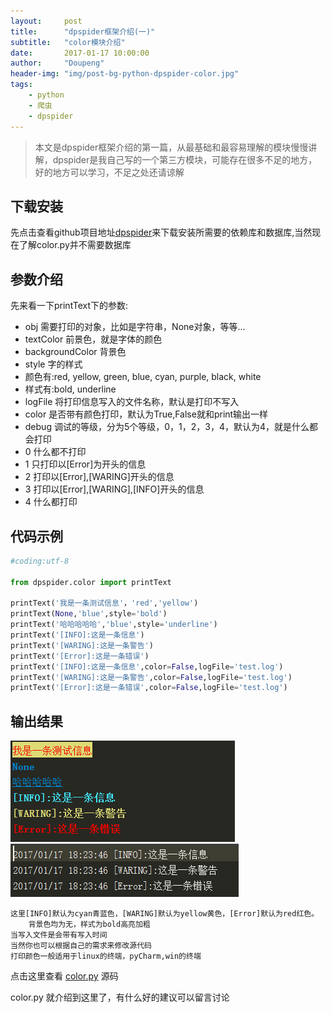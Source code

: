 ```yaml
---
layout:     post
title:      "dpspider框架介绍(一)"
subtitle:   "color模块介绍"
date:       2017-01-17 10:00:00
author:     "Doupeng"
header-img: "img/post-bg-python-dpspider-color.jpg"
tags:
    - python
    - 爬虫
    - dpspider
---
```


> 本文是dpspider框架介绍的第一篇，从最基础和最容易理解的模块慢慢讲解，dpspider是我自己写的一个第三方模块，可能存在很多不足的地方，好的地方可以学习，不足之处还请谅解

## 下载安装

先点击查看github项目地址[dpspider](https://github.com/doupengs/dpspider/blob/master/README.md)来下载安装所需要的依赖库和数据库,当然现在了解color.py并不需要数据库


## 参数介绍

先来看一下printText下的参数:
* obj 需要打印的对象，比如是字符串，None对象，等等...
* textColor 前景色，就是字体的颜色
* backgroundColor 背景色
 * style 字的样式
 * 颜色有:red, yellow, green, blue, cyan, purple, black, white
 * 样式有:bold, underline
* logFile 将打印信息写入的文件名称，默认是打印不写入
* color 是否带有颜色打印，默认为True,False就和print输出一样
* debug 调试的等级，分为5个等级，0，1，2，3，4，默认为4，就是什么都会打印
 * 0 什么都不打印
 * 1 只打印以[Error]为开头的信息
 * 2 打印以[Error],[WARING]开头的信息
 * 3 打印以[Error],[WARING],[INFO]开头的信息
 * 4 什么都打印
 
## 代码示例

```python
#coding:utf-8

from dpspider.color import printText

printText('我是一条测试信息'，'red','yellow')
printText(None,'blue',style='bold')
printText('哈哈哈哈哈','blue',style='underline')
printText('[INFO]:这是一条信息')
printText('[WARING]:这是一条警告')
printText('[Error]:这是一条错误')
printText('[INFO]:这是一条信息',color=False,logFile='test.log')
printText('[WARING]:这是一条警告',color=False,logFile='test.log')
printText('[Error]:这是一条错误',color=False,logFile='test.log')
```

## 输出结果

![img](/img/python-dpspider-color.PNG)
![img](/img/python-dpspider-color1.PNG)

 ```
 这里[INFO]默认为cyan青蓝色，[WARING]默认为yellow黄色，[Error]默认为red红色。
     背景色均为无，样式为bold高亮加粗
 当写入文件是会带有写入时间
 当然你也可以根据自己的需求来修改源代码
 打印颜色一般适用于linux的终端，pyCharm,win的终端
 ```
 
 点击这里查看 [color.py](https://github.com/doupengs/dpspider/blob/master/dpspider/color.py) 源码
 
 color.py 就介绍到这里了，有什么好的建议可以留言讨论
